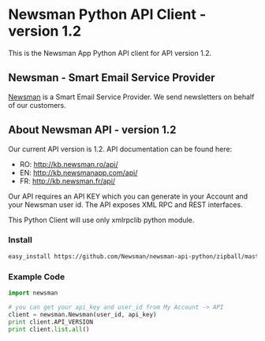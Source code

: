 # Newsman Python API Client - version 1.2

This is the Newsman App Python API client for API version 1.2.

## Newsman - Smart Email Service Provider

[Newsman](http://www.newsmanapp.com "Smart Email Service Provider") is a Smart Email Service Provider. 
We send newsletters on behalf of our customers.

## About Newsman API - version 1.2

Our current API version is 1.2. API documentation can be found here:

* RO: http://kb.newsman.ro/api/
* EN: http://kb.newsmanapp.com/api/
* FR: http://kb.newsman.fr/api/
 
Our API requires an API KEY which you can generate in your Account and your Newsman user id.
The API exposes XML RPC and REST interfaces.

This Python Client will use only xmlrpclib python module.

### Install

```bash
easy_install https://github.com/Newsman/newsman-api-python/zipball/master
```

### Example Code

```python
import newsman

# you can get your api_key and user_id from My Account -> API
client = newsman.Newsman(user_id, api_key)
print client.API_VERSION
print client.list.all()
```